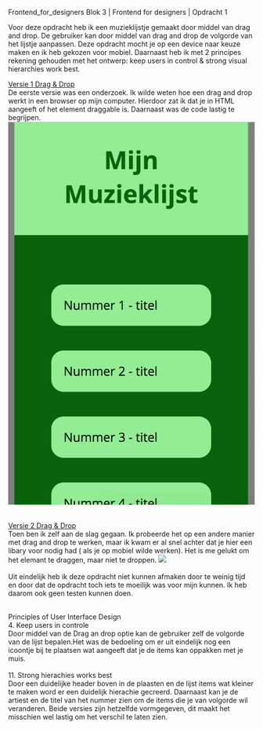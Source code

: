 Frontend_for_designers
Blok 3 | Frontend for designers | Opdracht 1

Voor deze opdracht heb ik een muzieklijstje gemaakt door middel van drag and drop. De gebruiker kan door middel van drag and drop de volgorde van het lijstje aanpassen. Deze opdracht mocht je op een device naar keuze maken en ik heb gekozen voor mobiel. Daarnaast heb ik met 2 principes rekening gehouden met het ontwerp: keep users in control & strong visual hierarchies work best.

[ Versie 1 Drag & Drop ](https://sammthings.github.io/Frontend_for_designers/Opdracht%201/) <br>
De eerste versie was een onderzoek. Ik wilde weten hoe een drag and drop werkt in een browser op mijn computer. Hierdoor zat ik dat je in HTML aangeeft of het element draggable is. Daarnaast was de code lastig te begrijpen.
<img src=images/versieopdracht11.png width=”430”> <br><br>

[ Versie 2 Drag & Drop ](https://sammthings.github.io/Frontend_for_designers/Opdracht%201/3_poging/) <br>
Toen ben ik zelf aan de slag gegaan. Ik probeerde het op een andere manier met drag and drop te werken, maar ik kwam er al snel achter dat je hier een libary voor nodig had ( als je op mobiel wilde werken). Het is me gelukt om het elemant te draggen, maar niet te droppen. <img src=iamges/versieopdracht12.png width=”430”><br>
<br>
Uit eindelijk heb ik deze opdracht niet kunnen afmaken door te weinig tijd en door dat de opdracht toch iets te moeilijk was voor mijn kunnen. Ik heb daarom ook geen testen kunnen doen.
<br><br>

Principles of User Interface Design<br>
4. Keep users in controle<br>
Door middel van de Drag an drop optie kan de gebruiker zelf de volgorde van de lijst bepalen.Het was de bedoeling om er uit eindelijk nog een icoontje bij te plaatsen wat aangeeft dat je de items kan oppakken met je muis.
<br>
<br>
11. Strong hierachies works best<br>
Door een duidelijke header boven in de plaasten en de lijst items wat kleiner te maken word er een duidelijk hierachie gecreerd. Daarnaast kan je de artiest en de titel van het nummer zien om de items die je van volgorde wil veranderen. Beide versies zijn hetzelfde vormgegeven, dit maakt het misschien wel lastig om het verschil te laten zien.

